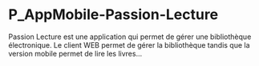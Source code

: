 # P_AppMobile-Passion-Lecture
Passion Lecture est une application qui permet de gérer une bibliothèque électronique. Le client WEB permet de gérer la bibliothèque tandis que la version mobile permet de lire les livres...
